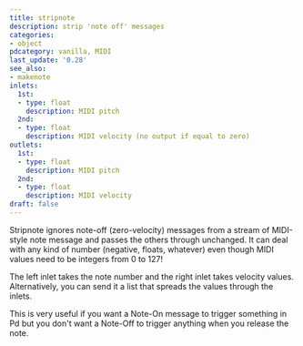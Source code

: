 ```yaml
---
title: stripnote
description: strip 'note off' messages
categories:
- object
pdcategory: vanilla, MIDI
last_update: '0.28'
see_also:
- makenote
inlets:
  1st:
  - type: float
    description: MIDI pitch
  2nd:
  - type: float
    description: MIDI velocity (no output if equal to zero)
outlets:
  1st:
  - type: float
    description: MIDI pitch
  2nd:
  - type: float
    description: MIDI velocity
draft: false
---
```

Stripnote ignores note-off (zero-velocity) messages from a stream of MIDI-style note message and passes the others through unchanged. It can deal with any kind of number (negative,  floats,  whatever) even though MIDI values need to be integers from 0 to 127!

The left inlet takes the note number and the right inlet takes velocity values. Alternatively,  you can send it a list that spreads the values through the inlets.

This is very useful if you want a Note-On message to trigger something in Pd but you don't want a Note-Off to trigger anything when you release the note.
